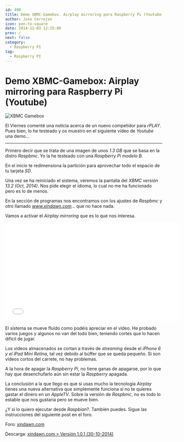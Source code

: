 ```yaml
---
id: 490
title: Demo XBMC-Gamebox. Airplay mirroring para Raspberry Pi (Youtube)
author: Jose Cerrejon
icon: pen-to-square
date: 2014-12-03 12:25:00
prev: /
next: false
category:
  - Raspberry PI
tag:
  - Raspberry PI
---
```


# Demo XBMC-Gamebox: Airplay mirroring para Raspberry Pi (Youtube)

![XBMC Gamebox](/images/2014/12/gamebox-logo.png)

El Viernes comenté una noticia acerca de un nuevo competidor para *rPLAY*. Pues bien, lo he testeado y os muestro en el siguiente vídeo de *Youtube* una demo...

- - -
Primero decir que se trata de una imagen de unos *1.3 GB* que se basa en la distro *Raspbmc*. Yo la he testeado con una *Raspberry Pi modelo B*.

En el inicio te redimensiona la partición para aprovechar todo el espacio de tu tarjeta *SD*.

Una vez se ha reiniciado el sistema, veremos la pantalla del *XBMC versión 13.2 (Oct, 2014)*. Nos pide elegir el idioma, lo cual no me ha funcionado pero es lo de menos.

En la sección de programas nos encontramos con los ajustes de *Raspbmc* y otro llamado *www.xindawn.com*... que no hace nada.

Vamos a activar el *Airplay mirroring* que es lo que nos interesa.

<iframe width="560" height="315" src="//www.youtube.com/embed/nZTfaeKQivM" frameborder="0" allowfullscreen></iframe>

El sistema se mueve fluído como podéis apreciar en el vídeo. He probado varios juegos y algunos no van del todo bien, teniendo cortes que lo hacen difícil de jugar.

Los vídeos almacenados se cortan a través de *streaming* desde el *iPhone 6 y el iPad Mini Retina*, tal vez debido al búffer que se queda pequeño. Si son vídeos cortos del carrete, no hay problemas.

A la hora de apagar la *Raspberry Pi*, no tiene ganas de apagarse, por lo que hay que desenchufarlo aún sin estar la *Raspberry* apagada.

La conclusión a la que llego es que si usas mucho la tecnología *Airplay* tienes una nueva alternativa que simplemente funciona si no te quieres gastar el dinero en un *AppleTV*. Sobre la versión de *Raspbmc*, no es todo lo estable que nos gustaría pero se mueve bien. 

¿Y si lo quiero ejecutar desde *Raspbian*?. También puedes. Sigue las instrucciones del siguiente post en el foro.

Foro: [xindawn.com](http://www.xindawn.com/bbs/viewtopic.php?f=5&t=9&sid=33bae6a81e421af25696f3a69f3029cb)

Descarga: [xindawn.com > Versión 1.0.1 (30-10-2014)](http://www.xindawn.com/download.php)